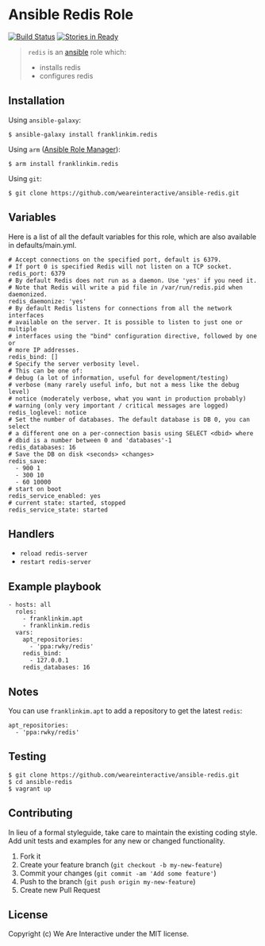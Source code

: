 # Ansible Redis Role

[![Build Status](https://travis-ci.org/weareinteractive/ansible-redis.png?branch=master)](https://travis-ci.org/weareinteractive/ansible-redis)
[![Stories in Ready](https://badge.waffle.io/weareinteractive/ansible-redis.svg?label=ready&title=Ready)](http://waffle.io/weareinteractive/ansible-redis)

> `redis` is an [ansible](http://www.ansible.com) role which: 
> 
> * installs redis
> * configures redis

## Installation

Using `ansible-galaxy`:

```
$ ansible-galaxy install franklinkim.redis
```

Using `arm` ([Ansible Role Manager](https://github.com/mirskytech/ansible-role-manager/)):

```
$ arm install franklinkim.redis
```

Using `git`:

```
$ git clone https://github.com/weareinteractive/ansible-redis.git
```

## Variables

Here is a list of all the default variables for this role, which are also available in defaults/main.yml.

```
# Accept connections on the specified port, default is 6379.
# If port 0 is specified Redis will not listen on a TCP socket.
redis_port: 6379
# By default Redis does not run as a daemon. Use 'yes' if you need it.
# Note that Redis will write a pid file in /var/run/redis.pid when daemonized.
redis_daemonize: 'yes'
# By default Redis listens for connections from all the network interfaces
# available on the server. It is possible to listen to just one or multiple
# interfaces using the "bind" configuration directive, followed by one or
# more IP addresses.
redis_bind: []
# Specify the server verbosity level.
# This can be one of:
# debug (a lot of information, useful for development/testing)
# verbose (many rarely useful info, but not a mess like the debug level)
# notice (moderately verbose, what you want in production probably)
# warning (only very important / critical messages are logged)
redis_loglevel: notice
# Set the number of databases. The default database is DB 0, you can select
# a different one on a per-connection basis using SELECT <dbid> where
# dbid is a number between 0 and 'databases'-1
redis_databases: 16
# Save the DB on disk <seconds> <changes>
redis_save:
  - 900 1
  - 300 10
  - 60 10000
# start on boot
redis_service_enabled: yes
# current state: started, stopped
redis_service_state: started
```

## Handlers

* `reload redis-server` 
* `restart redis-server` 

## Example playbook

```
- hosts: all
  roles:
    - franklinkim.apt
    - franklinkim.redis
  vars:
    apt_repositories:
      - 'ppa:rwky/redis'
    redis_bind:
      - 127.0.0.1
    redis_databases: 16
```

## Notes

You can use `franklinkim.apt` to add a repository to get the latest `redis`:

```
apt_repositories:
  - 'ppa:rwky/redis'
```

## Testing

```
$ git clone https://github.com/weareinteractive/ansible-redis.git
$ cd ansible-redis
$ vagrant up
```

## Contributing
In lieu of a formal styleguide, take care to maintain the existing coding style. Add unit tests and examples for any new or changed functionality.

1. Fork it
2. Create your feature branch (`git checkout -b my-new-feature`)
3. Commit your changes (`git commit -am 'Add some feature'`)
4. Push to the branch (`git push origin my-new-feature`)
5. Create new Pull Request

## License
Copyright (c) We Are Interactive under the MIT license.
